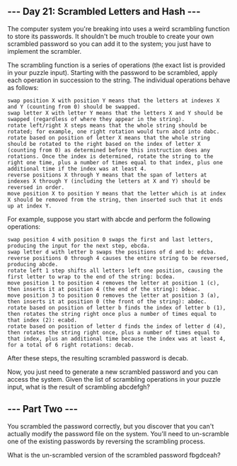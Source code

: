 ## --- Day 21: Scrambled Letters and Hash --- ##

The computer system you're breaking into uses a weird scrambling function to store its passwords. It shouldn't be much trouble to create your own scrambled password so you can add it to the system; you just have to implement the scrambler.

The scrambling function is a series of operations (the exact list is provided in your puzzle input). Starting with the password to be scrambled, apply each operation in succession to the string. The individual operations behave as follows:

    swap position X with position Y means that the letters at indexes X and Y (counting from 0) should be swapped.
    swap letter X with letter Y means that the letters X and Y should be swapped (regardless of where they appear in the string).
    rotate left/right X steps means that the whole string should be rotated; for example, one right rotation would turn abcd into dabc.
    rotate based on position of letter X means that the whole string should be rotated to the right based on the index of letter X (counting from 0) as determined before this instruction does any rotations. Once the index is determined, rotate the string to the right one time, plus a number of times equal to that index, plus one additional time if the index was at least 4.
    reverse positions X through Y means that the span of letters at indexes X through Y (including the letters at X and Y) should be reversed in order.
    move position X to position Y means that the letter which is at index X should be removed from the string, then inserted such that it ends up at index Y.

For example, suppose you start with abcde and perform the following operations:

    swap position 4 with position 0 swaps the first and last letters, producing the input for the next step, ebcda.
    swap letter d with letter b swaps the positions of d and b: edcba.
    reverse positions 0 through 4 causes the entire string to be reversed, producing abcde.
    rotate left 1 step shifts all letters left one position, causing the first letter to wrap to the end of the string: bcdea.
    move position 1 to position 4 removes the letter at position 1 (c), then inserts it at position 4 (the end of the string): bdeac.
    move position 3 to position 0 removes the letter at position 3 (a), then inserts it at position 0 (the front of the string): abdec.
    rotate based on position of letter b finds the index of letter b (1), then rotates the string right once plus a number of times equal to that index (2): ecabd.
    rotate based on position of letter d finds the index of letter d (4), then rotates the string right once, plus a number of times equal to that index, plus an additional time because the index was at least 4, for a total of 6 right rotations: decab.

After these steps, the resulting scrambled password is decab.

Now, you just need to generate a new scrambled password and you can access the system. Given the list of scrambling operations in your puzzle input, what is the result of scrambling abcdefgh?

## --- Part Two --- ##

You scrambled the password correctly, but you discover that you can't actually modify the password file on the system. You'll need to un-scramble one of the existing passwords by reversing the scrambling process.

What is the un-scrambled version of the scrambled password fbgdceah?
